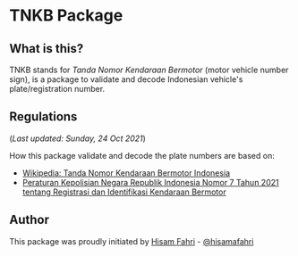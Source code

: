 # TNKB Package

## What is this?

TNKB stands for *Tanda Nomor Kendaraan Bermotor* (motor vehicle number sign), is a package to validate and decode Indonesian vehicle's plate/registration number.

## Regulations

(*Last updated: Sunday, 24 Oct 2021*)

How this package validate and decode the plate numbers are based on:
- [Wikipedia: Tanda Nomor Kendaraan Bermotor Indonesia](https://web.archive.org/web/20211024070817/https://id.wikipedia.org/wiki/Tanda_Nomor_Kendaraan_Bermotor_Indonesia)
- [Peraturan Kepolisian Negara Republik Indonesia Nomor 7 Tahun 2021 tentang Registrasi dan Identifikasi Kendaraan Bermotor](https://korlantas.polri.go.id/wp-content/uploads/2021/05/PERATURAN-POLRI-NOMOR-7-TAHUN-2021-TENTANG-REGISTRASI-DAN-IDENTIFIKASI-KENDARAAN-BERMOTOR.pdf)

## Author

This package was proudly initiated by [Hisam Fahri](https://hisamafahri.com/) - [@hisamafahri](https://github.com/hisamafahri)